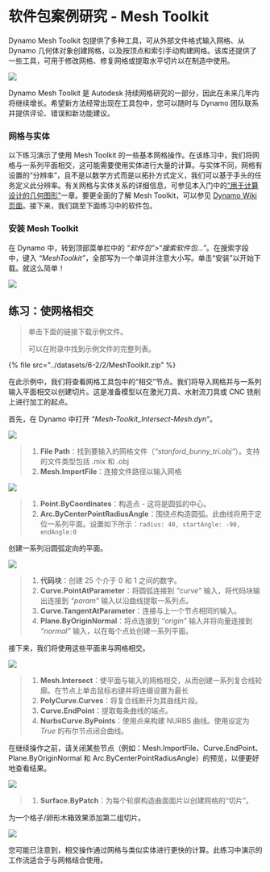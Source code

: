 # 软件包案例研究 - Mesh Toolkit

Dynamo Mesh Toolkit 包提供了多种工具，可从外部文件格式输入网格、从 Dynamo 几何体对象创建网格，以及按顶点和索引手动构建网格。该库还提供了一些工具，可用于修改网格、修复网格或提取水平切片以在制造中使用。

![](<../images/6-2/5/meshToolkitcasestudy01 (1).jpg>)

Dynamo Mesh Toolkit 是 Autodesk 持续网格研究的一部分，因此在未来几年内将继续增长。希望新方法经常出现在工具包中，您可以随时与 Dynamo 团队联系并提供评论、错误和新功能建议。

### 网格与实体

以下练习演示了使用 Mesh Toolkit 的一些基本网格操作。在该练习中，我们将网格与一系列平面相交，这可能需要使用实体进行大量的计算。与实体不同，网格有设置的“分辨率”，且不是以数学方式而是以拓扑方式定义，我们可以基于手头的任务定义此分辨率。有关网格与实体关系的详细信息，可参见本入门中的[“用于计算设计的几何图形”](../../a-closer-look-at-dynamo-essential-nodes-and-concepts/5\_geometry-for-computational-design/)一章。要更全面的了解 Mesh Toolkit，可以参见 [Dynamo Wiki 页面](https://github.com/DynamoDS/Dynamo/wiki/Dynamo-Mesh-Toolkit)。接下来，我们跳至下面练习中的软件包。

### 安装 Mesh Toolkit

在 Dynamo 中，转到顶部菜单栏中的 _“软件包”>“搜索软件包...”_。在搜索字段中，键入 _“MeshToolkit”_，全部写为一个单词并注意大小写。单击“安装”以开始下载。就这么简单！

![](../images/6-2/2/meshToolkitcasestudy-installpackage.jpg)

## 练习：使网格相交

> 单击下面的链接下载示例文件。
>
> 可以在附录中找到示例文件的完整列表。

{% file src="../datasets/6-2/2/MeshToolkit.zip" %}

在此示例中，我们将查看网格工具包中的“相交”节点。我们将导入网格并与一系列输入平面相交以创建切片。这是准备模型以在激光刀具、水射流刀具或 CNC 铣削上进行加工的起点。

首先，在 Dynamo 中打开 _“Mesh-Toolkit_Intersect-Mesh.dyn”_。

![](../images/6-2/2/meshToolkitcasestudy-exercise01.jpg)

> 1. **File Path**：找到要输入的网格文件（_“stanford_bunny_tri.obj”_）。支持的文件类型包括 .mix 和 .obj
> 2. **Mesh.ImportFile**：连接文件路径以输入网格

![](../images/6-2/2/meshToolkitcasestudy-exercise02.jpg)

> 1. **Point.ByCoordinates**：构造点 - 这将是圆弧的中心。
> 2. **Arc.ByCenterPointRadiusAngle**：围绕点构造圆弧。此曲线将用于定位一系列平面。设置如下所示：`radius: 40, startAngle: -90, endAngle:0`

创建一系列沿圆弧定向的平面。

![](../images/6-2/2/meshToolkitcasestudy-exercise03.jpg)

> 1. **代码块**：创建 25 个介于 0 和 1 之间的数字。
> 2. **Curve.PointAtParameter**：将圆弧连接到 _“curve”_ 输入，将代码块输出连接到 _“param”_ 输入以沿曲线提取一系列点。
> 3. **Curve.TangentAtParameter**：连接与上一个节点相同的输入。
> 4. **Plane.ByOriginNormal**：将点连接到 _“origin”_ 输入并将向量连接到 _“normal”_ 输入，以在每个点处创建一系列平面。

接下来，我们将使用这些平面来与网格相交。

![](../images/6-2/2/meshToolkitcasestudy-exercise04.jpg)

> 1. **Mesh.Intersect**：使平面与输入的网格相交，从而创建一系列复合线轮廓。在节点上单击鼠标右键并将连缀设置为最长
> 2. **PolyCurve.Curves**：将复合线断开为其曲线片段。
> 3. **Curve.EndPoint**：提取每条曲线的端点。
> 4. **NurbsCurve.ByPoints**：使用点来构建 NURBS 曲线。使用设定为 _True_ 的布尔节点闭合曲线。

在继续操作之前，请关闭某些节点（例如：Mesh.ImportFile、Curve.EndPoint、Plane.ByOriginNormal 和 Arc.ByCenterPointRadiusAngle）的预览，以便更好地查看结果。

![](../images/6-2/2/meshToolkitcasestudy-exercise05.jpg)

> 1. **Surface.ByPatch**：为每个轮廓构造曲面面片以创建网格的“切片”。

为一个格子/卵形木箱效果添加第二组切片。

![](../images/6-2/2/meshToolkitcasestudy-exercise06.jpg)

您可能已注意到，相交操作通过网格与类似实体进行更快的计算。此练习中演示的工作流适合于与网格结合使用。
